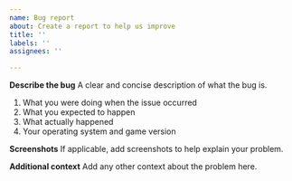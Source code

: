 ```yaml
---
name: Bug report
about: Create a report to help us improve
title: ''
labels: ''
assignees: ''

---
```


**Describe the bug**
A clear and concise description of what the bug is.

1. What you were doing when the issue occurred
2. What you expected to happen
3. What actually happened
4. Your operating system and game version

**Screenshots**
If applicable, add screenshots to help explain your problem.

**Additional context**
Add any other context about the problem here.
